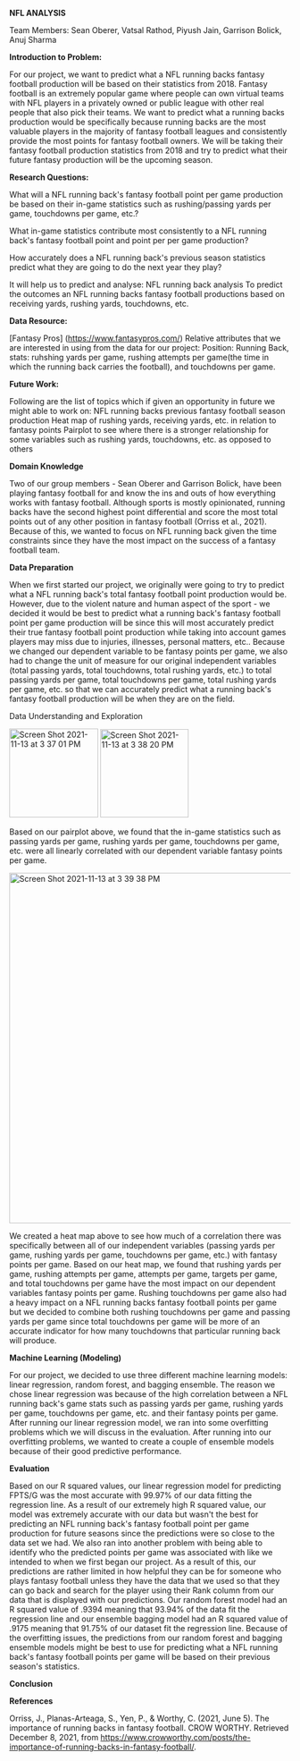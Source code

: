 ****NFL ANALYSIS****

Team Members: Sean Oberer, Vatsal Rathod, Piyush Jain, Garrison Bolick, Anuj Sharma

**Introduction to Problem:**

For our project, we want to predict what a NFL running backs fantasy football production will be based on their statistics from 2018. Fantasy football is an extremely popular game where people can own virtual teams with NFL players in a privately owned or public league with other real people that also pick their teams. We want to predict what a running backs production would be specifically because running backs are the most valuable players in the majority of fantasy football leagues and consistently provide the most points for fantasy football owners. We will be taking their fantasy football production statistics from 2018 and try to predict what their future fantasy production will be the upcoming season. 

**Research Questions:**

What will a NFL running back's fantasy football point per game production be based on their in-game statistics such as rushing/passing yards per game, touchdowns per game, etc.? 

What in-game statistics contribute most consistently to a NFL running back's fantasy football point and point per per game production?

How accurately does a NFL running back's previous season statistics predict what they are going to do the next year they play? 

It will help us to predict and analyse:
NFL running back analysis
To predict the outcomes an NFL running backs fantasy football productions based on receiving yards, rushing yards, touchdowns, etc.


**Data Resource:**

[Fantasy Pros] (https://www.fantasypros.com/) Relative attributes that we are interested in using from the data for our project: Position: Running Back, stats: ruhshing yards per game, rushing attempts per game(the time in which the running back carries the football), and touchdowns per game.


**Future Work:**

Following are the list of topics which if given an opportunity in future we might able to work on:
NFL running backs previous fantasy football season production
Heat map of rushing yards, receiving yards, etc. in relation to fantasy points
Pairplot to see where there is a stronger relationship for some variables such as rushing yards, touchdowns, etc. as opposed to others

**Domain Knowledge**

Two of our group members - Sean Oberer and Garrison Bolick, have been playing fantasy football for and know the ins and outs of how everything works with fantasy football. Although sports is mostly opinionated, running backs have the second highest point differential and score the most total points out of any other position in fantasy football (Orriss et al., 2021). Because of this, we wanted to focus on NFL running back given the time constraints since they have the most impact on the success of a fantasy football team.


**Data Preparation**

When we first started our project, we originally were going to try to predict what a NFL running back's total fantasy football point production would be. However, due to the violent nature and human aspect of the sport - we decided it would be best to predict what a running back's fantasy football point per game production will be since this will most accurately predict their true fantasy football point production while taking into account games players may miss due to injuries, illnesses, personal matters, etc.. Because we changed our dependent variable to be fantasy points per game, we also had to change the unit of measure for our original independent variables (total passing yards, total touchdowns, total rushing yards, etc.) to total passing yards per game, total touchdowns per game, total rushing yards per game, etc. so that we can accurately predict what a running back's fantasy football production will be when they are on the field. 

Data Understanding and Exploration

<img width="159" alt="Screen Shot 2021-11-13 at 3 37 01 PM" src="https://user-images.githubusercontent.com/59974878/141658337-c6159e01-72cf-4e88-9c3e-80335c1504e7.png">

<img width="158" alt="Screen Shot 2021-11-13 at 3 38 20 PM" src="https://user-images.githubusercontent.com/59974878/141658389-d6d3aac4-f554-4eab-91d7-39b41c5c8ea9.png">

Based on our pairplot above, we found that the in-game statistics such as passing yards per game, rushing yards per game, touchdowns per game, etc. were all linearly correlated with our dependent variable fantasy points per game. 

<img width="627" alt="Screen Shot 2021-11-13 at 3 39 38 PM" src="https://user-images.githubusercontent.com/59974878/141658436-7bd6417f-cabe-44b5-a4d9-70ba64eb5c62.png">

We created a heat map above to see how much of a correlation there was specifically between all of our independent variables (passing yards per game, rushing yards per game, touchdowns per game, etc.) with fantasy points per game. Based on our heat map, we found that rushing yards per game, rushing attempts per game, attempts per game, targets per game, and total touchdowns per game have the most impact on our dependent variables fantasy points per game. Rushing touchdowns per game also had a heavy impact on a NFL running backs fantasy football points per game but we decided to combine both rushing touchdowns per game and passing yards per game since total touchdowns per game will be more of an accurate indicator for how many touchdowns that particular running back will produce. 

**Machine Learning (Modeling)**

For our project, we decided to use three different machine learning models: linear regression, random forest, and bagging ensemble. The reason we chose linear regression was because of the high correlation between a NFL running back's game stats such as passing yards per game, rushing yards per game, touchdowns per game, etc. and their fantasy points per game. After running our linear regression model, we ran into some overfitting problems which we will discuss in the evaluation. After running into our overfitting problems, we wanted to create a couple of ensemble models because of their good predictive performance. 

**Evaluation**

Based on our R squared values, our linear regression model for predicting FPTS/G was the most accurate with 99.97% of our data fitting the regression line. As a result of our extremely high R squared value, our model was extremely accurate with our data but wasn't the best for predicting an NFL running back's fantasy football point per game production for future seasons since the predictions were so close to the data set we had. We also ran into another problem with being able to identify who the predicted points per game was associated with like we intended to when we first began our project. As a result of this, our predictions are rather limited in how helpful they can be for someone who plays fantasy football unless they have the data that we used so that they can go back and search for the player using their Rank column from our data that is displayed with our predictions. Our random forest model had an R squared value of .9394 meaning that 93.94% of the data fit the regression line and our ensemble bagging model had an R squared value of .9175 meaning that 91.75% of our dataset fit the regression line. Because of the overfitting issues, the predictions from our random forest and bagging ensemble models might be best to use for predicting what a NFL running back's fantasy football points per game will be based on their previous season's statistics.


**Conclusion**


**References**

Orriss, J., Planas-Arteaga, S., Yen, P., &amp; Worthy, C. (2021, June 5). The importance of running backs in fantasy football. CROW WORTHY. Retrieved December 8, 2021, from https://www.crowworthy.com/posts/the-importance-of-running-backs-in-fantasy-football/. 


